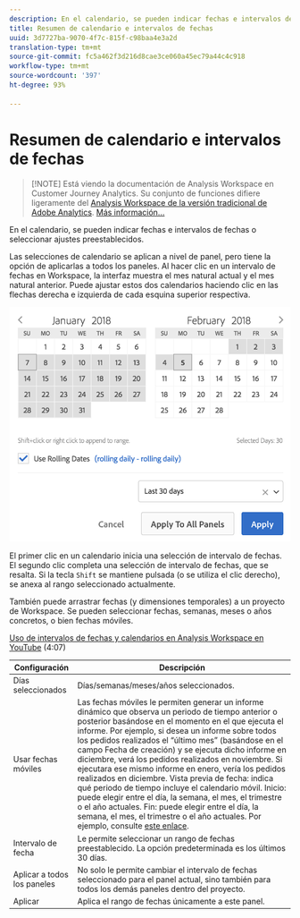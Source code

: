 ```yaml
---
description: En el calendario, se pueden indicar fechas e intervalos de fechas o seleccionar ajustes preestablecidos.
title: Resumen de calendario e intervalos de fechas
uuid: 3d7727ba-9070-4f7c-815f-c98baa4e3a2d
translation-type: tm+mt
source-git-commit: fc5a462f3d216d8cae3ce060a45ec79a44c4c918
workflow-type: tm+mt
source-wordcount: '397'
ht-degree: 93%

---
```



# Resumen de calendario e intervalos de fechas

>[!NOTE] Está viendo la documentación de Analysis Workspace en Customer Journey Analytics. Su conjunto de funciones difiere ligeramente del [Analysis Workspace de la versión tradicional de Adobe Analytics](https://docs.adobe.com/content/help/es-ES/analytics/analyze/analysis-workspace/home.html). [Más información...](/help/getting-started/cja-aa.md)

En el calendario, se pueden indicar fechas e intervalos de fechas o seleccionar ajustes preestablecidos.

Las selecciones de calendario se aplican a nivel de panel, pero tiene la opción de aplicarlas a todos los paneles. Al hacer clic en un intervalo de fechas en Workspace, la interfaz muestra el mes natural actual y el mes natural anterior. Puede ajustar estos dos calendarios haciendo clic en las flechas derecha e izquierda de cada esquina superior respectiva.

![Calendario](assets/aw_calendar.png)

El primer clic en un calendario inicia una selección de intervalo de fechas. El segundo clic completa una selección de intervalo de fechas, que se resalta. Si la tecla `Shift` se mantiene pulsada (o se utiliza el clic derecho), se anexa al rango seleccionado actualmente.

También puede arrastrar fechas (y dimensiones temporales) a un proyecto de Workspace. Se pueden seleccionar fechas, semanas, meses o años concretos, o bien fechas móviles.

[Uso de intervalos de fechas y calendarios en Analysis Workspace en YouTube](https://www.youtube.com/watch?v=L4FSrxr3SDA&amp;list=PL2tCx83mn7GuNnQdYGOtlyCu0V5mEZ8sS&amp;index=28) (4:07)

| Configuración | Descripción |
|--- |--- |
| Días seleccionados | Días/semanas/meses/años seleccionados. |
| Usar fechas móviles | Las fechas móviles le permiten generar un informe dinámico que observa un periodo de tiempo anterior o posterior basándose en el momento en el que ejecuta el informe. Por ejemplo, si desea un informe sobre todos los pedidos realizados el “último mes” (basándose en el campo Fecha de creación) y se ejecuta dicho informe en diciembre, verá los pedidos realizados en noviembre. Si ejecutara ese mismo informe en enero, vería los pedidos realizados en diciembre.  Vista previa de fecha: indica qué periodo de tiempo incluye el calendario móvil.  Inicio: puede elegir entre el día, la semana, el mes, el trimestre o el año actuales.  Fin: puede elegir entre el día, la semana, el mes, el trimestre o el año actuales.  Por ejemplo, consulte [este enlace](/help/components/date-ranges/custom-date-ranges.md). |
| Intervalo de fecha | Le permite seleccionar un rango de fechas preestablecido. La opción predeterminada es los últimos 30 días. |
| Aplicar a todos los paneles | No solo le permite cambiar el intervalo de fechas seleccionado para el panel actual, sino también para todos los demás paneles dentro del proyecto. |
| Aplicar | Aplica el rango de fechas únicamente a este panel. |

